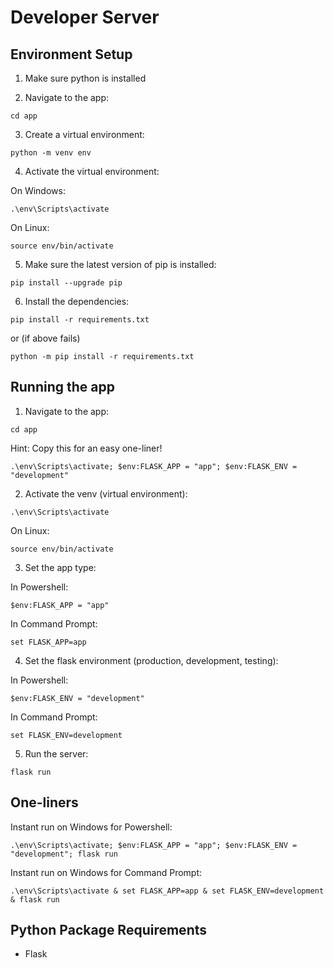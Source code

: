 # Developer Server

## Environment Setup

1. Make sure python is installed

2. Navigate to the app:

```
cd app
```

3. Create a virtual environment: 

```
python -m venv env
```

4. Activate the virtual environment:

On Windows:

```
.\env\Scripts\activate
```
On Linux:
```
source env/bin/activate
```

5. Make sure the latest version of pip is installed:

```
pip install --upgrade pip
```

6. Install the dependencies:

```
pip install -r requirements.txt
```
or (if above fails)
```
python -m pip install -r requirements.txt
```

## Running the app

1. Navigate to the app:

```
cd app
```

Hint: Copy this for an easy one-liner!

```
.\env\Scripts\activate; $env:FLASK_APP = "app"; $env:FLASK_ENV = "development"
```

2. Activate the venv (virtual environment):

```
.\env\Scripts\activate
```
On Linux:
```
source env/bin/activate
```

3. Set the app type:

In Powershell:

```
$env:FLASK_APP = "app"
```
In Command Prompt:

```
set FLASK_APP=app
```

4. Set the flask environment (production, development, testing):

In Powershell:

```
$env:FLASK_ENV = "development"
```

In Command Prompt:

```
set FLASK_ENV=development
```

5. Run the server:

```
flask run
```

## One-liners
Instant run on Windows for Powershell:
```
.\env\Scripts\activate; $env:FLASK_APP = "app"; $env:FLASK_ENV = "development"; flask run
```
Instant run on Windows for Command Prompt:
```
.\env\Scripts\activate & set FLASK_APP=app & set FLASK_ENV=development & flask run
```

## Python Package Requirements

- Flask